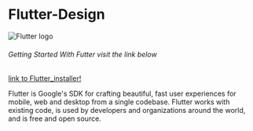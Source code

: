 # Flutter-Design

![Flutter logo](https://raw.githubusercontent.com/flutter/website/master/src/_assets/image/flutter-lockup.png)


###### Getting Started With Futter *visit the link below*
[link to Flutter_installer!](https://github.com/sampathbalivada/flutter_installer)


Flutter is Google's SDK for crafting beautiful, fast user experiences for
mobile, web and desktop from a single codebase. Flutter works with existing
code, is used by developers and organizations around the world, and is free
and open source.
